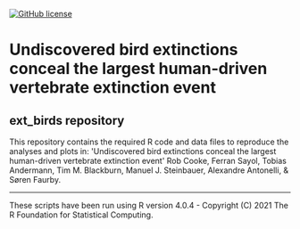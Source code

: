 <!-- badges: start -->
[![GitHub license](https://img.shields.io/github/license/Naereen/StrapDown.js.svg)](https://github.com/03rcooke/ext_birds/blob/main/LICENSE)
<!-- badges: end -->

# Undiscovered bird extinctions conceal the largest human-driven vertebrate extinction event
## ext_birds repository
This repository contains the required R code and data files to reproduce the analyses and plots in: 'Undiscovered bird extinctions conceal the largest human-driven vertebrate extinction event' Rob Cooke, Ferran Sayol, Tobias Andermann, Tim M. Blackburn, Manuel J. Steinbauer, Alexandre Antonelli, & Søren Faurby.

***

These scripts have been run using R version 4.0.4 - Copyright (C) 2021 The R Foundation for Statistical Computing.
